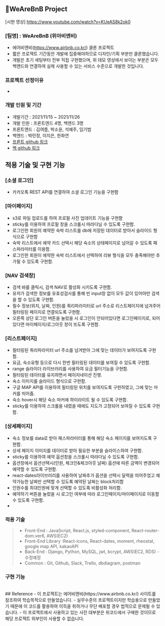 ## 🏡WeAreBnB Project

[시현 영상] https://www.youtube.com/watch?v=KUeAS8k2ok0


### [팀명] : WeAreBnB (위아비엔비)

- 에어비엔비(https://www.airbnb.co.kr/) 클론 프로젝트
- 짧은 프로젝트 기간동안 개발에 집중해야하므로 디자인/기획 부분만 클론했습니다.
- 개발은 초기 세팅부터 전부 직접 구현했으며, 위 데모 영상에서 보이는 부분은 모두 백앤드와 연결하여 실제 사용할 수 있는 서비스 수준으로 개발한 것입니다.

### 프로젝트 선정이유

- 

### 개발 인원 및 기간

- 개발기간 : 2021/11/15 ~ 2021/11/26
- 개발 인원 : 프론트엔드 4명, 백엔드 3명
- 프론트엔드 : 김여름, 박소윤, 석예주, 임기범
- 백엔드 : 박민정, 이지은, 한화연
- [프론트 github 링크](https://github.com/wecode-bootcamp-korea/26-2nd-WeAreBnB-frontend.git)
- [백 github 링크](https://github.com/wecode-bootcamp-korea/26-2nd-WeAreBnB-backend.git)
  <br>

## 적용 기술 및 구현 기능
### [소셜 로그인]
- 카카오톡 REST API를 연결하여 소셜 로그인 기능을 구현함

### [마이페이지]
- s3로 파일 업로드를 하여 프로필 사진 업데이트 기능을 구현함
- sticky를 이용하여 프로필 창을 스크롤시 따라다닐 수 있도록 구현함.
- 로그인한 회원의 예약한 숙박 리스트를 db에 저장된 데이터로 받아서 슬라이드 형식으로 구현함
- 숙박 리스트에서 예약 카드 선택시 해당 숙소의 상태페이지로 넘어갈 수 있도록 패스파라미터를 이용함.
- 로그인한 회원이 예약한 숙박 리스트에서 선택하여 리뷰 형식을 모두 충족해야만 추가될 수 있도록 구현함. 

### [NAV 검색창]
- 검색 바를 클릭시, 검색 NAV로 활성화 시키도록 구현함.
- 유저가 검색한 정보를 유효성검사를 통해 빈 input창 없이 모두 값이 있어야만 검색을 할 수 있도록 구현함.
- 필수 정보(위치, 날짜, 인원)를 쿼리파라미터로 url 주소로 리스트페이지에 넘겨주어 필터링된 페이지로 연결되도록 구현함.
- 오른쪽 상단 로그인 버튼을 눌렀을 시 로그인이 안되어있다면 로그인페이지로, 되어있다면 마이페이지/로그아웃 창이 뜨도록 구현함.

### [리스트페이지]
- 필터링된 쿼리파라미터 url 주소를 넘겨받아 그에 맞는 데이터가 보여지도록 구현함.
- 요금, 숙소유형 등으로 다시 한번 필터링된 데이터를 보여질 수 있도록 구현함.
- range 슬라이더 라이브러리를 사용하여 요금 필터기능을 구현함.
- 필터링된 데이터를 유지하면서 페이지네이션 진행.
- 숙소 이미지를 슬라이드 형식으로 구현함.
- 구글 MAP API를 이용하여 필터링된 위치를 보여지도록 구현하였고, 그에 맞는 마커를 띄어줌. 
- 숙소 hover시 해당 숙소 마커에 하이라이트 될 수 있도록 구현함.
- sticky를 이용하여 스크롤을 내렸을 때에도 지도가 고정되어 보여질 수 있도록 구현함.

### [상세페이지]
- 숙소 정보를 data로 받아 패스파라미터를 통해 해당 숙소 페이지를 보여지도록 구현함.
- 상세 페이지 이미지를 데이터로 받아 필요한 부분을 슬라이스하여 구현함.
- sticky를 이용하여 예약 옵션창을 스크롤시 따라다닐 수 있도록 구현함.
- 옵션창에서 옵션선택시(인원, 체크인&체크아웃 날짜) 옵션에 따른 금액이 변경되어 예약할 수 있도록 구현함. 
- react-dates라이브러리를 사용하여 날짜추가 옵션을 선택시 달력을 띄어주었고 예약가능한 날짜만 선택할 수 있도록 예약된 날짜는 block처리함
- 인원수를 최대인원에 맞게 선택할 수 있도록 비활성화 처리함.
- 예약하기 버튼을 눌렀을 시 로그인 여부에 따라 로그인페이지/마이페이지로 이동할 수 있도록 구현함.
- 

### 적용 기술
> - Front-End : JavaScript, React.js, styled-component, React-router-dom.ver6, AWS(EC2) 
> - Front-End Library :React-icons, React-dates, moment, rheostat, google map API, kakaoAPI
> - Back-End : Django, Python, MySQL, jwt, bcrypt, AWS(EC2, RDS) - 수정예정
> - Common : Git, Github, Slack, Trello, dbdiagram, postman

### 구현 기능

<br>
## Reference
- 이 프로젝트는 에어비엔비(https://www.airbnb.co.kr/) 사이트를 참조하여 학습목적으로 만들었습니다.
- 실무수준의 프로젝트이지만 학습용으로 만들었기 때문에 이 코드를 활용하여 이득을 취하거나 무단 배포할 경우 법적으로 문제될 수 있습니다.
- 이 프로젝트에서 사용하고 있는 사진 대부분은 위코드에서 구매한 것이므로 해당 프로젝트 외부인이 사용할 수 없습니다.
